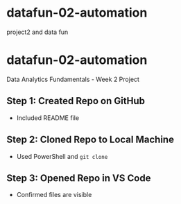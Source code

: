 # datafun-02-automation
project2 and data fun
# datafun-02-automation

Data Analytics Fundamentals - Week 2 Project

## Step 1: Created Repo on GitHub
- Included README file
## Step 2: Cloned Repo to Local Machine
- Used PowerShell and `git clone`

## Step 3: Opened Repo in VS Code
- Confirmed files are visible
